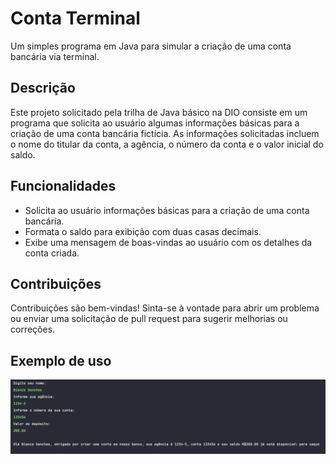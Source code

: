 # Conta Terminal

Um simples programa em Java para simular a criação de uma conta bancária via terminal.

## Descrição

Este projeto solicitado pela trilha de Java básico na DIO consiste em um programa que solicita ao usuário algumas informações básicas para a criação de uma conta bancária fictícia. As informações solicitadas incluem o nome do titular da conta, a agência, o número da conta e o valor inicial do saldo.

## Funcionalidades

- Solicita ao usuário informações básicas para a criação de uma conta bancária.
- Formata o saldo para exibição com duas casas decimais.
- Exibe uma mensagem de boas-vindas ao usuário com os detalhes da conta criada.

## Contribuições

Contribuições são bem-vindas! Sinta-se à vontade para abrir um problema ou enviar uma solicitação de pull request para sugerir melhorias ou correções.

## Exemplo de uso

![imagem de exemplo do programa em uso](/TelaContaBanco.png)
